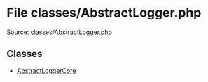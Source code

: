 File classes/AbstractLogger.php
=========

Source: [classes/AbstractLogger.php](https://github.com/PrestaShop/PrestaShop/blob/1.5.0.2/classes/AbstractLogger.php)


Classes
-------

* [AbstractLoggerCore](class.AbstractLoggerCore.md)

